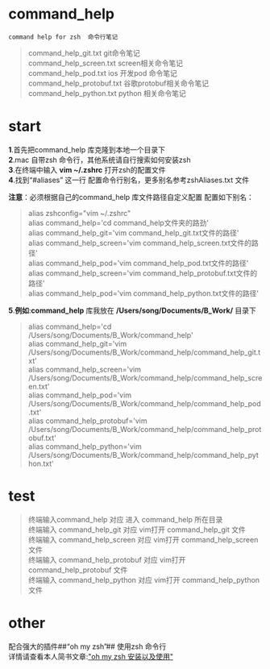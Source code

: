 # command_help  

    command help for zsh  命令行笔记   
>command_help_git.txt  git命令笔记   
command_help_screen.txt  screen相关命令笔记   
command_help_pod.txt   ios 开发pod 命令笔记   
command_help_protobuf.txt  谷歌protobuf相关命令笔记   
command_help_python.txt   python 相关命令笔记

# start  
 
**1**.首先把command_help 库克隆到本地一个目录下  
**2**.mac 自带zsh 命令行，其他系统请自行搜索如何安装zsh  
**3**.在终端中输入 **vim ~/.zshrc** 打开zsh的配置文件  
**4**.找到“#aliases” 这一行 配置命令行别名，更多别名参考zshAliases.txt 文件

**注意**：必须根据自己的command_help 库文件路径自定义配置
配置如下别名：  
  
>alias zshconfig="vim  ~/.zshrc"   
alias command_help='cd command_help文件夹的路劲'           
alias command_help_git='vim command_help_git.txt文件的路径'  
alias command_help_screen='vim command_help_screen.txt文件的路径'  
alias command_help_pod='vim command_help_pod.txt文件的路径'  
alias command_help_screen='vim command_help_protobuf.txt文件的路径'  
alias command_help_pod='vim command_help_python.txt文件的路径'  
  
**5**.**例如**:**command_help** 库我放在 **/Users/song/Documents/B_Work/** 目录下           
  
>alias command_help='cd /Users/song/Documents/B_Work/command_help'           
alias command_help_git='vim /Users/song/Documents/B_Work/command_help/command_help_git.txt'  
alias command_help_screen='vim /Users/song/Documents/B_Work/command_help/command_help_screen.txt'  
alias command_help_pod='vim /Users/song/Documents/B_Work/command_help/command_help_pod.txt'  
alias command_help_protobuf='vim /Users/song/Documents/B_Work/command_help/command_help_protobuf.txt'  
alias command_help_python='vim /Users/song/Documents/B_Work/command_help/command_help_python.txt'

# test  
  
>终端输入command_help 对应 进入 command_help 所在目录  
终端输入 command_help_git 对应 vim打开 command_help_git 文件    
终端输入 command_help_screen 对应 vim打开 command_help_screen 文件    
终端输入 command_help_protobuf 对应 vim打开 command_help_protobuf 文件    
终端输入 command_help_python 对应 vim打开 command_help_python 文件  

# other
     
  配合强大的插件##“oh my zsh”## 使用zsh 命令行  
  详情请查看本人简书文章:["oh my zsh 安装以及使用"](http://www.jianshu.com/p/563dc1da2199)
    

